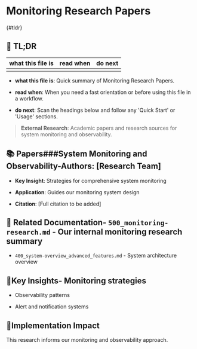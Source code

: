 <!-- CONTEXT_REFERENCE: 400_context-priority-guide.md -->
<!-- MODULE_REFERENCE: 400_system-overview.md -->

# Monitoring Research Papers

{#tldr}

## 🔎 TL;DR

| what this file is | read when | do next |
|---|---|---|
|  |  |  |

- **what this file is**: Quick summary of Monitoring Research Papers.

- **read when**: When you need a fast orientation or before using this file in a workflow.

- **do next**: Scan the headings below and follow any 'Quick Start' or 'Usage' sections.

> **External Research**: Academic papers and research sources for system monitoring and observability.

## 📚 **Papers**###**System Monitoring and Observability**-**Authors**: [Research Team]

- **Key Insight**: Strategies for comprehensive system monitoring

- **Application**: Guides our monitoring system design

- **Citation**: [Full citation to be added]

## 🔗 **Related Documentation**- `500_monitoring-research.md` - Our internal monitoring research summary

- `400_system-overview_advanced_features.md` - System architecture overview

## 📖**Key Insights**- Monitoring strategies

- Observability patterns

- Alert and notification systems

## 🎯**Implementation Impact**

This research informs our monitoring and observability approach.
